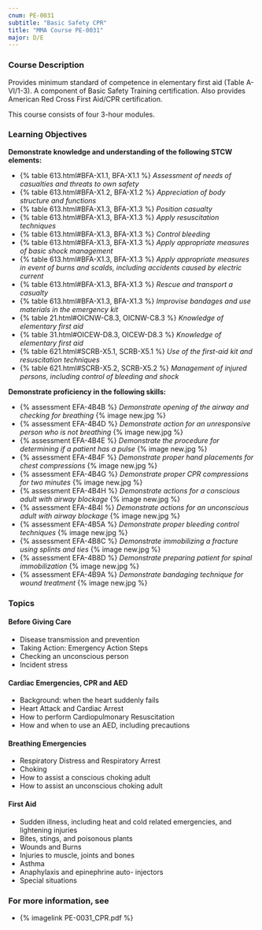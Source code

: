 ```yaml
---
cnum: PE-0031
subtitle: "Basic Safety CPR"
title: "MMA Course PE-0031"
major: D/E
---
```


### Course Description

Provides minimum standard of competence in elementary first aid (Table A-VI/1-3). A component of Basic Safety Training certification. Also provides American Red Cross First Aid/CPR certification.

This course consists of four 3-hour modules.


### Learning Objectives

**Demonstrate knowledge and understanding of the following STCW elements:**

* {% table 613.html#BFA-X1.1, BFA-X1.1 %} *Assessment of needs of casualties and threats to own safety*
* {% table 613.html#BFA-X1.2, BFA-X1.2 %} *Appreciation of body structure and functions*
* {% table 613.html#BFA-X1.3, BFA-X1.3 %} *Position casualty*
* {% table 613.html#BFA-X1.3, BFA-X1.3 %} *Apply resuscitation techniques*
* {% table 613.html#BFA-X1.3, BFA-X1.3 %} *Control bleeding*
* {% table 613.html#BFA-X1.3, BFA-X1.3 %} *Apply appropriate measures of basic shock management*
* {% table 613.html#BFA-X1.3, BFA-X1.3 %} *Apply appropriate measures in event of burns and scalds, including accidents caused by electric current*
* {% table 613.html#BFA-X1.3, BFA-X1.3 %} *Rescue and transport a casualty*
* {% table 613.html#BFA-X1.3, BFA-X1.3 %} *Improvise bandages and use materials in the emergency kit*
* {% table 21.html#OICNW-C8.3, OICNW-C8.3 %} *Knowledge of elementary first aid*
* {% table 31.html#OICEW-D8.3, OICEW-D8.3 %} *Knowledge of elementary first aid*
* {% table 621.html#SCRB-X5.1, SCRB-X5.1 %} *Use of the first-aid kit and resuscitation techniques*
* {% table 621.html#SCRB-X5.2, SCRB-X5.2 %} *Management of injured persons, including control of bleeding and shock*

**Demonstrate proficiency in the following skills:**

* {% assessment EFA-4B4B %} *Demonstrate opening of the airway and checking for breathing* {% image new.jpg %}
* {% assessment EFA-4B4D %} *Demonstrate action for an unresponsive person who is not breathing* {% image new.jpg %}
* {% assessment EFA-4B4E %} *Demonstrate the procedure for determining if a patient has a pulse* {% image new.jpg %}
* {% assessment EFA-4B4F %} *Demonstrate proper hand placements for chest compressions* {% image new.jpg %}
* {% assessment EFA-4B4G %} *Demonstrate proper CPR compressions for two minutes* {% image new.jpg %}
* {% assessment EFA-4B4H %} *Demonstrate actions for a conscious adult with airway blockage* {% image new.jpg %}
* {% assessment EFA-4B4I %} *Demonstrate actions for an unconscious adult with airway blockage* {% image new.jpg %}
* {% assessment EFA-4B5A %} *Demonstrate proper bleeding control techniques* {% image new.jpg %}
* {% assessment EFA-4B8C %} *Demonstrate immobilizing a fracture using splints and ties* {% image new.jpg %}
* {% assessment EFA-4B8D %} *Demonstrate preparing patient for spinal immobilization* {% image new.jpg %}
* {% assessment EFA-4B9A %} *Demonstrate bandaging technique for wound treatment* {% image new.jpg %}

### Topics

#### Before Giving Care

* Disease transmission and prevention
* Taking Action: Emergency Action Steps
* Checking an unconscious person
* Incident stress

#### Cardiac Emergencies, CPR and AED

* Background: when the heart suddenly fails
* Heart Attack and Cardiac Arrest
* How to perform Cardiopulmonary Resuscitation
* How and when to use an AED, including precautions

#### Breathing Emergencies

* Respiratory Distress and Respiratory Arrest
* Choking
* How to assist a conscious choking adult
* How to assist an unconscious choking adult

#### First Aid

* Sudden illness, including heat and cold related emergencies, and lightening injuries
* Bites, stings, and poisonous plants
* Wounds and Burns
* Injuries to muscle, joints and bones
* Asthma
* Anaphylaxis and epinephrine auto- injectors
* Special situations


### For more information, see 

* {% imagelink PE-0031_CPR.pdf %} 



